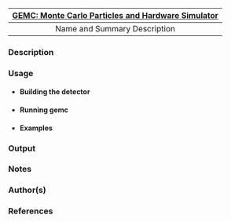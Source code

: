 
|                    [GEMC: Monte Carlo Particles and Hardware Simulator](https://gemc.github.io/home/)                    |
|:------------------------------------------------------------------------------------------------------------------------:|
|Name and Summary Description|


### Description

### Usage

- #### Building the detector

- #### Running gemc

- #### Examples

### Output

### Notes

### Author(s)

### References

